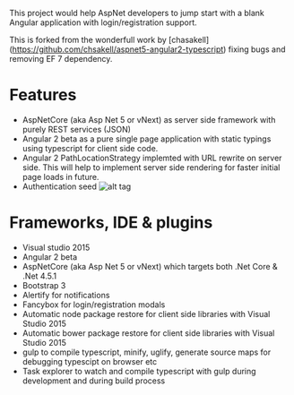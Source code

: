 This project would help AspNet developers to jump start with a blank Angular application with login/registration support.

This is forked from the wonderfull work by [chasakell] (https://github.com/chsakell/aspnet5-angular2-typescript) fixing bugs and removing EF 7 dependency.

Features
=======
* AspNetCore (aka Asp Net 5 or vNext) as server side framework with purely REST services (JSON)
* Angular 2 beta as a pure single page application with static typings using typescript for client side code.
* Angular 2 PathLocationStrategy implemted with URL rewrite on server side. This will help to implement server side rendering for faster initial page loads in future.
* Authentication seed
![alt tag](https://raw.githubusercontent.com/justcoding121/AspNetCore-Angular2-Seed/master/screenshots/Capture.PNG)

Frameworks, IDE & plugins
====================
* Visual studio 2015
* Angular 2 beta
* AspNetCore (aka Asp Net 5 or vNext) which targets both .Net Core & .Net 4.5.1
* Bootstrap 3
* Alertify for notifications
* Fancybox for login/registration modals
* Automatic node package restore for client side libraries with Visual Studio 2015
* Automatic bower package restore for client side libraries with Visual Studio 2015
* gulp to compile typescript, minify, uglify, generate source maps for debugging typescipt on browser etc
* Task explorer to watch and compile typescript with gulp during development and during build process
